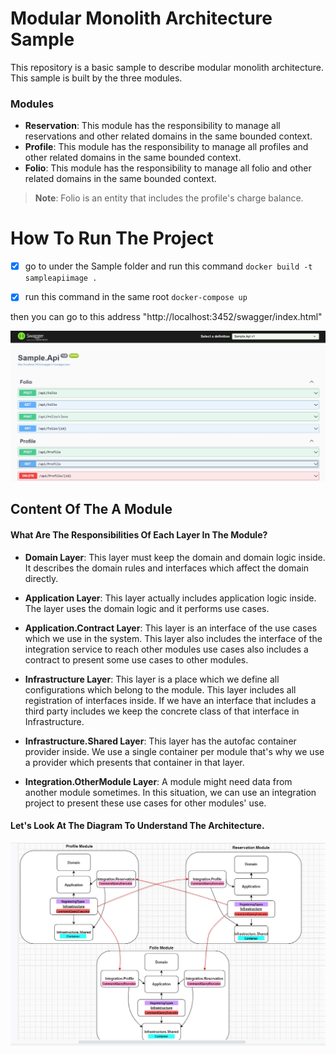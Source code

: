 # Modular Monolith Architecture Sample

This repository is a basic sample to describe modular monolith architecture. This sample is built by the three modules.
### Modules
		
- **Reservation**: This module has the responsibility to manage all reservations and other related domains in the same bounded context.
-  **Profile**: This module has the responsibility to manage all profiles and other related domains in the same bounded context.
-  **Folio**: This module has the responsibility to manage all folio and other related domains in the same bounded context.

> **Note**: Folio is an entity that includes the profile's charge balance.

# How To Run The Project

 - [x] go to under the Sample folder and run this command
        `docker build -t sampleapiimage .`
    
 - [x] run this command in the same root
      `docker-compose up`

then you can go to this address  "http://localhost:3452/swagger/index.html"

![SampleApi](https://github.com/AkinSabriCam/modular-monolith-architecture-sample/blob/main/pics/sampleApi.jpg)

## Content Of The A Module

#### What Are The Responsibilities Of Each Layer In The Module?

 - **Domain Layer**: This layer must keep the domain and domain logic inside. It describes the domain rules and interfaces which affect the domain directly.

  - **Application Layer**: This layer actually includes application logic inside. The layer uses the domain logic and it performs use cases.

  - **Application.Contract Layer**: This layer is an interface of the use cases which we use in the system. This layer also includes the interface of the integration service to reach other modules use cases also includes a contract to present some use cases to other modules.

  - **Infrastructure Layer**: This layer is a place which we define all configurations which belong to the module. This layer includes all registration of interfaces inside. If we have an interface that includes a third party includes we keep the concrete class of that interface in Infrastructure.

  - **Infrastructure.Shared Layer**: This layer has the autofac container provider inside. We use a single container per module that's why we use a provider which presents that container in that layer.

  - **Integration.OtherModule Layer**: A module might need data from another module sometimes. In this situation, we can use an integration project to present these use cases for other modules' use.
  
  #### Let's Look At The Diagram To Understand The Architecture.
  ![Modular-Monolith](https://github.com/AkinSabriCam/modular-monolith-architecture-sample/blob/main/pics/Modular-Monolith.png)
